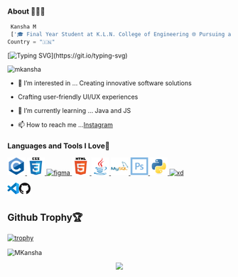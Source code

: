 
### About 🙋🏻‍♂️
```python
 Kansha M
 ['🎓 Final Year Student at K.L.N. College of Engineering 🌐 Pursuing a degree in Computer Science🌟']
Country = "🇮🇳"
```
[![Typing SVG](https://readme-typing-svg.demolab.com?font=Fira+Code&duration=1000&pause=800&color=5EC15A&background=47ABFF00&multiline=true&width=600&height=70&lines=A+passionate+developer+who+likes+to+build+stuffs.)](https://git.io/typing-svg)
<p align="left"> <img src="https://komarev.com/ghpvc/?username=MKansha&label=Profile%20views&color=0e75b6&style=flat" alt="mkansha" /> </p>





- 👀 I’m interested in ... Creating innovative software solutions
- Crafting user-friendly UI/UX experiences
- 🌱 I’m currently learning ... Java and JS

- 📫 How to reach me ...[Instagram](https://www.instagram.com/kansha_____/)



### Languages and Tools I Love💙
<p align="left"> <a href="https://www.cprogramming.com/" target="_blank" rel="noreferrer"> <img src="https://raw.githubusercontent.com/devicons/devicon/master/icons/c/c-original.svg" alt="c" width="40" height="40"/> </a> <a href="https://www.w3schools.com/css/" target="_blank" rel="noreferrer"> <img src="https://raw.githubusercontent.com/devicons/devicon/master/icons/css3/css3-original-wordmark.svg" alt="css3" width="40" height="40"/> </a> <a href="https://www.figma.com/" target="_blank" rel="noreferrer"> <img src="https://www.vectorlogo.zone/logos/figma/figma-icon.svg" alt="figma" width="40" height="40"/> </a> <a href="https://www.w3.org/html/" target="_blank" rel="noreferrer"> <img src="https://raw.githubusercontent.com/devicons/devicon/master/icons/html5/html5-original-wordmark.svg" alt="html5" width="40" height="40"/> </a> <a href="https://www.java.com" target="_blank" rel="noreferrer"> <img src="https://raw.githubusercontent.com/devicons/devicon/master/icons/java/java-original.svg" alt="java" width="40" height="40"/> </a> <a href="https://www.mysql.com/" target="_blank" rel="noreferrer"> <img src="https://raw.githubusercontent.com/devicons/devicon/master/icons/mysql/mysql-original-wordmark.svg" alt="mysql" width="40" height="40"/> </a> <a href="https://www.photoshop.com/en" target="_blank" rel="noreferrer"> <img src="https://raw.githubusercontent.com/devicons/devicon/master/icons/photoshop/photoshop-line.svg" alt="photoshop" width="40" height="40"/> </a> <a href="https://www.python.org" target="_blank" rel="noreferrer"> <img src="https://raw.githubusercontent.com/devicons/devicon/master/icons/python/python-original.svg" alt="python" width="40" height="40"/> </a> <a href="https://www.adobe.com/products/xd.html" target="_blank" rel="noreferrer"> <img src="https://cdn.worldvectorlogo.com/logos/adobe-xd.svg" alt="xd" width="40" height="40"/> </a> </p>
<img align="left" alt="Visual Studio Code" width="26px" src="https://raw.githubusercontent.com/github/explore/80688e429a7d4ef2fca1e82350fe8e3517d3494d/topics/visual-studio-code/visual-studio-code.png">
<img align="left" alt="GitHub" width="26px" src="https://raw.githubusercontent.com/github/explore/78df643247d429f6cc873026c0622819ad797942/topics/github/github.png">





<br />
<br />


## Github Trophy🏆

[![trophy](https://github-profile-trophy.vercel.app/?username=MKansha&theme=onedark)](https://github.com/MKansha)

<p><img align="center" src="https://github-readme-streak-stats.herokuapp.com/?user=MKansha&theme=chartreuse-dark&hide_border=True" alt="MKansha"/></p>

<p align="center">
    <img src="https://img.shields.io/badge/THANKS%20FOR-VISITING%20💙-red?style=for-the-badge&logo=github"/>
</p>

